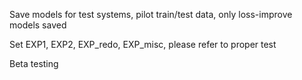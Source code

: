 Save models for test systems, pilot train/test data, only loss-improve models saved
        
Set EXP1, EXP2, EXP_redo, EXP_misc, please refer to proper test
     
Beta testing
  
   
 
